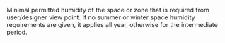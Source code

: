 Minimal permitted humidity of the space or zone that is required from user/designer view point. If no summer or winter space humidity requirements are given, it applies all year, otherwise for the intermediate period.
